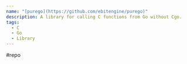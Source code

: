 ```yaml
---
name: "[purego](https://github.com/ebitengine/purego)"
description: A library for calling C functions from Go without Cgo.
tags:
  - C
  - Go
  - Library
---
```

#repo
